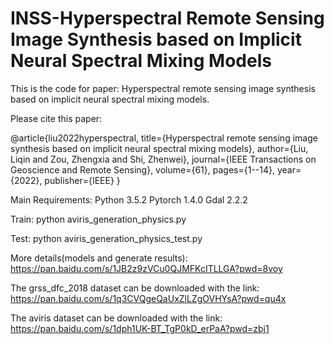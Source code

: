 # INSS-Hyperspectral Remote Sensing Image Synthesis based on Implicit Neural Spectral Mixing Models
This is the code for paper: Hyperspectral remote sensing image synthesis based on implicit neural spectral mixing models.

Please cite this paper:

@article{liu2022hyperspectral,
  title={Hyperspectral remote sensing image synthesis based on implicit neural spectral mixing models},
  author={Liu, Liqin and Zou, Zhengxia and Shi, Zhenwei},
  journal={IEEE Transactions on Geoscience and Remote Sensing},
  volume={61},
  pages={1--14},
  year={2022},
  publisher={IEEE}
}

Main Requirements:
Python 3.5.2 
Pytorch 1.4.0
Gdal 2.2.2

Train: python aviris_generation_physics.py

Test: python aviris_generation_physics_test.py

More details(models and generate results):  
https://pan.baidu.com/s/1JB2z9zVCu0QJMFKcITLLGA?pwd=8voy 

The grss_dfc_2018 dataset can be downloaded with the link: 
https://pan.baidu.com/s/1q3CVQgeQaUxZlLZgOVHYsA?pwd=qu4x

The aviris dataset can be downloaded with the link:
https://pan.baidu.com/s/1dph1UK-BT_TgP0kD_erPaA?pwd=zbj1 


